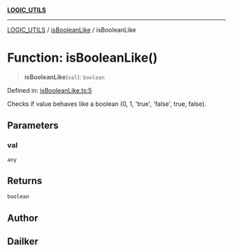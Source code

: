 [**LOGIC_UTILS**](../../README.md)

***

[LOGIC_UTILS](../../README.md) / [isBooleanLike](../README.md) / isBooleanLike

# Function: isBooleanLike()

> **isBooleanLike**(`val`): `boolean`

Defined in: [isBooleanLike.ts:5](https://github.com/dailker/everyutil/blob/d26b9d67d6bfd1ddd7a2a1a3cc3211a1e2d63d08/src/logic/isBooleanLike.ts#L5)

Checks if value behaves like a boolean (0, 1, 'true', 'false', true, false).

## Parameters

### val

`any`

## Returns

`boolean`

## Author

## Dailker
